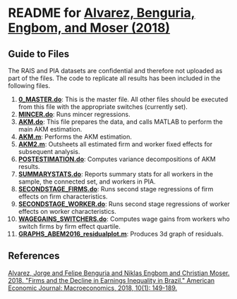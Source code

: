 # README for [Alvarez, Benguria, Engbom, and Moser (2018)](https://www.aeaweb.org/articles?id=10.1257/mac.20150355)


## Guide to Files

The RAIS and PIA datasets are confidential and therefore not uploaded as part of the files. The code to replicate all results has been included in the following files.

1. **[0_MASTER.do](0_MASTER.do)**: This is the master file. All other files should be executed from this file with the appropriate switches (currently set).
2. **[MINCER.do](MINCER.do)**: Runs mincer regressions.
3. **[AKM.do](AKM.do)**: This file prepares the data, and calls MATLAB to perform the main AKM estimation.
4. **[AKM.m](AKM.m)**: Performs the AKM estimation.
5. **[AKM2.m](AKM2.m)**: Outsheets all estimated firm and worker fixed effects for subsequent analysis.
6. **[POSTESTIMATION.do](POSTESTIMATION.do)**: Computes variance decompositions of AKM results.
7. **[SUMMARYSTATS.do](SUMMARYSTATS.do)**: Reports summary stats for all workers in the sample, the connected set, and workers in PIA.
8. **[SECONDSTAGE_FIRMS.do](SECONDSTAGE_FIRMS.do)**: Runs second stage regressions of firm effects on firm characteristics.
9. **[SECONDSTAGE_WORKER.do](SECONDSTAGE_WORKER.do)**: Runs second stage regressions of worker effects on worker characteristics.
10. **[WAGEGAINS_SWITCHERS.do](WAGEGAINS_SWITCHERS.do)**: Computes wage gains from workers who switch firms by firm effect quartile.
11. **[GRAPHS_ABEM2016_residualplot.m](GRAPHS_ABEM2016_residualplot.m)**: Produces 3d graph of residuals.


## References

[Alvarez, Jorge and Felipe Benguria and Niklas Engbom and Christian Moser. 2018. "Firms and the Decline in Earnings Inequality in Brazil." American Economic Journal: Macroeconomics, 2018, 10(1): 149-189.](https://www.aeaweb.org/articles?id=10.1257/mac.20150355)
